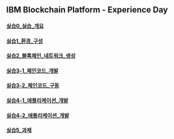 ## IBM Blockchain Platform - Experience Day  
#### [실습0_실습_개요](./실습0_실습_개요.md)  
#### [실습1_환경_구성](./실습1_환경_구성.md)  
#### [실습2_블록체인_네트워크_생성](./실습2_블록체인_네트워크_생성.md)  
#### [실습3-1_체인코드_개발](./실습3-1_체인코드_개발.md)  
#### [실습3-2_체인코드_구동](./실습3-2_체인코드_구동.md)  
#### [실습4-1_애플리케이션_개발](./실습4-1_애플리케이션_개발.md)  
#### [실습4-2_애플리케이션_개발](./실습4-2_애플리케이션_개발.md)  
#### [실습5_과제](./실습5_과제.md)  

